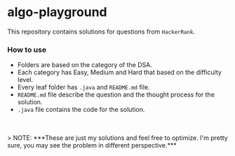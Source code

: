 # algo-playground

This repository contains solutions for questions from `HackerRank`.

### How to use
- Folders are based on the category of the DSA.
- Each category has Easy, Medium and Hard that based on the difficulty level.
- Every leaf folder has `.java` and `README.md` file.
- `README.md` file describe the question and the thought process for the solution.
- `.java` file contains the code for the solution.
<br>
<br>
> NOTE: ***These are just my solutions and feel free to optimize. I'm pretty sure, you may see the problem in different perspective.***